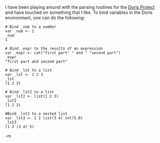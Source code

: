 I have been playing around with the parsing routines for the [Doris Project](/projects/doris) and have touched on something 
that I like.  To bind variables in the Doris environment, one can do the following:

~~~
# Bind _num to a number
var _num <- 1
_num
1

# Bind _expr to the results of an expression
var _expr <- cat("first part" " and " "second part")
_expr
"first part and second part"

# Bind _lst to a list
var _lst <- 1 2 3
_lst
(1 2 3)

# Bind _lst2 to a list
var _lst2 <- list(1 2 3)
_lst2
(1 2 3)

#Bind _lst3 to a nested list
var _lst3 <- 1 2 list(3 4) int(5.0)
_lst3
(1 2 (3 4) 5)

~~~

-m
